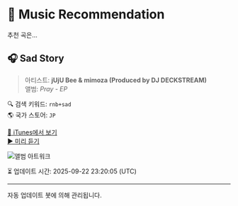 
# 🎵 Music Recommendation

추천 곡은...

## 🎧 Sad Story  
> 아티스트: **jUjU Bee & mimoza (Produced by DJ DECKSTREAM)**  
> 앨범: _Pray - EP_  

🔍 검색 키워드: `rnb+sad`  
🌎 국가 스토어: `JP`

[🔗 iTunes에서 보기](https://music.apple.com/jp/album/sad-story/523999505?i=523999531&uo=4)  
[▶️ 미리 듣기](https://audio-ssl.itunes.apple.com/itunes-assets/AudioPreview125/v4/a1/89/fe/a189fed1-0844-fed9-93f2-41bea01ca02a/mzaf_4912639441648680166.plus.aac.p.m4a)

![앨범 아트워크](https://is1-ssl.mzstatic.com/image/thumb/Music/v4/77/97/83/77978355-1d51-7738-4697-91ad6eac8122/4571253260818.jpg/100x100bb.jpg)

⏳ 업데이트 시간: 2025-09-22 23:20:05 (UTC)

---
자동 업데이트 봇에 의해 관리됩니다.
